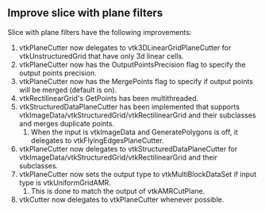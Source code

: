 ## Improve slice with plane filters

Slice with plane filters have the following improvements:

1) vtkPlaneCutter now delegates to vtk3DLinearGridPlaneCutter for vtkUnstructuredGrid that have only 3d linear cells.
2) vtkPlaneCutter now has the OutputPointsPrecision flag to specify the output points precision.
3) vtkPlaneCutter now has the MergePoints flag to specify if output points will be merged (default is on).
4) vtkRectilinearGrid's GetPoints has been multithreaded.
5) vtkStructuredDataPlaneCutter has been implemented that supports vtkImageData/vtkStructuredGrid/vtkRectilinearGrid and
   their subclasses and merges duplicate points.
   1) When the input is vtkImageData and GeneratePolygons is off, it delegates to vtkFlyingEdgesPlaneCutter.
6) vtkPlaneCutter now delegates to vtkStructuredDataPlaneCutter for vtkImageData/vtkStructuredGrid/vtkRectilinearGrid
   and their subclasses.
7) vtkPlaneCutter now sets the output type to vtkMultiBlockDataSet if input type is vtkUniformGridAMR.
   1) This is done to match the output of vtkAMRCutPlane.
8) vtkCutter now delegates to vtkPlaneCutter whenever possible.
